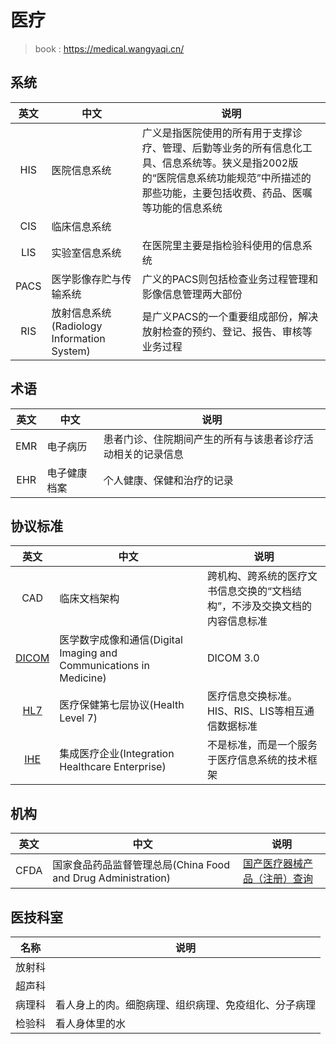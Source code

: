 # 医疗
> book : https://medical.wangyaqi.cn/

## 系统
| 英文 | 中文 | 说明 |
| :-: | - | - |
| HIS | 医院信息系统 | 广义是指医院使用的所有用于支撑诊疗、管理、后勤等业务的所有信息化工具、信息系统等。狭义是指2002版的“医院信息系统功能规范”中所描述的那些功能，主要包括收费、药品、医嘱等功能的信息系统 |
| CIS | 临床信息系统 |  |
| LIS | 实验室信息系统 | 在医院里主要是指检验科使用的信息系统 |
| PACS | 医学影像存贮与传输系统 | 广义的PACS则包括检查业务过程管理和影像信息管理两大部份 |
| RIS | 放射信息系统(Radiology Information System) | 是广义PACS的一个重要组成部份，解决放射检查的预约、登记、报告、审核等业务过程 |

## 术语
| 英文 | 中文 | 说明 |
| :-: | - | - |
| EMR | 电子病历 | 患者门诊、住院期间产生的所有与该患者诊疗活动相关的记录信息 |
| EHR | 电子健康档案 | 个人健康、保健和治疗的记录 |

## 协议标准
| 英文 | 中文 | 说明 |
| :-: | - | - |
| CAD | 临床文档架构 | 跨机构、跨系统的医疗文书信息交换的“文档结构”，不涉及交换文档的内容信息标准 |
| [DICOM](https://baike.baidu.com/item/DICOM/2171358) | 医学数字成像和通信(Digital Imaging and Communications in Medicine) | DICOM 3.0 |
| [HL7](https://baike.baidu.com/item/%E5%8C%BB%E7%96%97%E4%BF%A1%E6%81%AF%E4%BA%A4%E6%8D%A2%E6%A0%87%E5%87%86HL7/7472088) | 医疗保健第七层协议(Health Level 7) | 医疗信息交换标准。HIS、RIS、LIS等相互通信数据标准 |
| [IHE](https://baike.baidu.com/item/IHE-C/5168190) | 集成医疗企业(Integration Healthcare Enterprise) | 不是标准，而是一个服务于医疗信息系统的技术框架 |

## 机构
| 英文 | 中文 | 说明 |
| :-: | - | - |
| CFDA | 国家食品药品监督管理总局(China Food and Drug Administration) | [国产医疗器械产品（注册）查询](https://www.nmpa.gov.cn/datasearch/home-index.html#category=ylqx) |

## 医技科室
| 名称 | 说明 |
| :-: | - |
| 放射科 |  |
| 超声科 |  |
| 病理科 | 看人身上的肉。细胞病理、组织病理、免疫组化、分子病理 |
| 检验科 | 看人身体里的水 |
